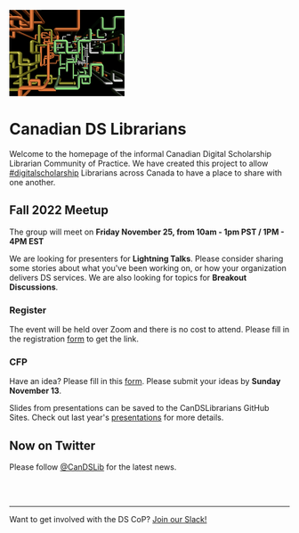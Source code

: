 
![CDSLib 'Logo'](images/pipes.png)

# Canadian DS Librarians

Welcome to the homepage of the informal Canadian Digital Scholarship Librarian Community of Practice. We have created this project to allow [#digitalscholarship](https://twitter.com/search?q=%23digitalscholarship) Librarians across Canada to have a place to share with one another.

## Fall 2022 Meetup

The group will meet on **Friday November 25, from 10am - 1pm PST / 1PM - 4PM EST** 

We are looking for presenters for **Lightning Talks**. Please consider sharing some stories about what you've been working on, or how your organization delivers DS services. We are also looking for topics for **Breakout Discussions**.

### Register

The event will be held over Zoom and there is no cost to attend. Please fill in the registration [form](https://forms.gle/PFJgmZLWnh4QWTGx8) to get the link.

### CFP

Have an idea? Please fill in this [form](https://forms.gle/zGkPUTY8Fp5id32e8). Please submit your ideas by **Sunday November 13**. 

Slides from presentations can be saved to the CanDSLibrarians GitHub Sites. Check out last year's [presentations](https://github.com/CanDSLibrarians/2021_meetup/tree/main/presentations) for more details.

## Now on Twitter

Please follow [@CanDSLib](https://twitter.com/CanDSLib) for the latest news.


<br/>
<br/>

----
Want to get involved with the DS CoP? [Join our Slack!](https://join.slack.com/t/digitalscholincanada/shared_invite/zt-ue43gysy-wAgpaDkoclcWKW1cQ1S~gw)

